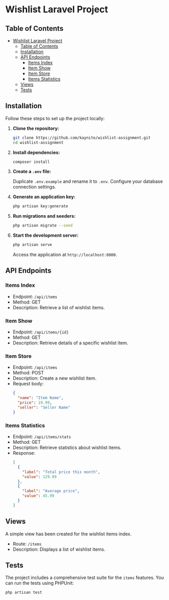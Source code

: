 # Wishlist Laravel Project

## Table of Contents

- [Wishlist Laravel Project](#wishlist-laravel-project)
  - [Table of Contents](#table-of-contents)
  - [Installation](#installation)
  - [API Endpoints](#api-endpoints)
    - [Items Index](#items-index)
    - [Item Show](#item-show)
    - [Item Store](#item-store)
    - [Items Statistics](#items-statistics)
  - [Views](#views)
  - [Tests](#tests)

## Installation

Follow these steps to set up the project locally:

1. **Clone the repository:**

   ```bash
   git clone https://github.com/kaynite/wishlist-assignment.git
   cd wishlist-assignment
   ```

2. **Install dependencies:**

   ```bash
   composer install
   ```

3. **Create a `.env` file:**

   Duplicate `.env.example` and rename it to `.env`. Configure your database connection settings.

4. **Generate an application key:**

   ```bash
   php artisan key:generate
   ```

5. **Run migrations and seeders:**

   ```bash
   php artisan migrate --seed
   ```

6. **Start the development server:**

   ```bash
   php artisan serve
   ```

   Access the application at `http://localhost:8000`.

## API Endpoints

### Items Index

- Endpoint: `/api/items`
- Method: GET
- Description: Retrieve a list of wishlist items.

### Item Show

- Endpoint: `/api/items/{id}`
- Method: GET
- Description: Retrieve details of a specific wishlist item.

### Item Store

- Endpoint: `/api/items`
- Method: POST
- Description: Create a new wishlist item.
- Request body:
  ```json
  {
    "name": "Item Name",
    "price": 19.99,
    "seller": "Seller Name"
  }
  ```

### Items Statistics

- Endpoint: `/api/items/stats`
- Method: GET
- Description: Retrieve statistics about wishlist items.
- Response:
  ```json
  [
    {
      "label": "Total price this month",
      "value": 129.99
    },
    {
      "label": "Average price",
      "value": 45.99
    }
  ]
  ```

## Views

A simple view has been created for the wishlist items index.

- Route: `/items`
- Description: Displays a list of wishlist items.

## Tests

The project includes a comprehensive test suite for the `items` features. You can run the tests using PHPUnit:

```bash
php artisan test
```
